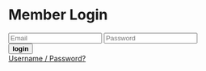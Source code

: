 <!DOCTYPE html>
<html lang="en">
<head>
    <meta charset="UTF-8">
    <meta name="viewport" content="width=device-width, initial-scale=1.0">
    <link rel="stylesheet" href="style.css">
    <title>Login</title>
</head>
<body>
        <div class="conteiner">
            <div class="menu">
                <div class="image">
                    <img src="assets/imagem.webp" alt="">
                </div>
                <form class="login">
                    <h1>Member Login</h1>
                    <input class="email" type="text" name="email" placeholder="Email">
                    <input class="senha" type="password" name="pass" placeholder="Password"> <br>
                    <div class="botao">
                        <button><b>login</b></button>
                    </div>
                        <div id="forgot2">
                            <a href="#">Username / Password?</a>
                        </div>
                </form>
            </div>
        </div>
</body>
</html>
